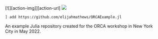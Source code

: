 [![][action-img]][action-url] [![](https://img.shields.io/badge/docs-stable-blue.svg)](https://github.elijahmathews.com/ORCAExample.jl/stable/)

```
] add https://github.com/elijahmathews/ORCAExample.jl
```

An example Julia repository created for the ORCA workshop in New York City in May 2022.
